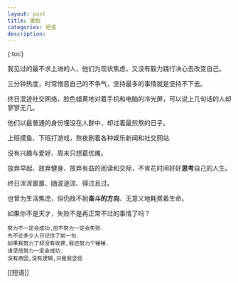 ```yaml
---
layout: post
title: 激励
categories: 短语 
description: 
---
```


{:toc}

我见过的最不求上进的人，他们为现状焦虑，又没有毅力践行决心去改变自己。

  

三分钟热度，时常憎恶自己的不争气，坚持最多的事情就是坚持不下去。

  

终日混迹社交网络，脸色蜡黄地对着手机和电脑的冷光屏，可以说上几句话的人却寥寥无几。

  
他们以最普通的身份埋没在人群中，却过着最煎熬的日子。

  
上班摸鱼、下班打游戏，熬夜刷着各种娱乐新闻和社交网站.

  

没有兴趣与爱好、周末只想葛优瘫。

  

放弃早起、放弃健身、放弃有益的阅读和交际，不肯花时间好好**思考**自己的人生。

  

终日浑浑噩噩、随波逐流、得过且过。

  

也曾为生活焦虑，但仍找不到**奋斗的方向**、无意义地耗费着生命。


如果你不是天才，失败不是再正常不过的事情了吗？

```
努力不一定会成功,但不努力一定会失败.
先不论多少人只记住了前一句.
如果我努力了却没有收获,我还努力个锤锤.
请坚信努力一定会成功.
没有原因,没有逻辑,只是我坚信
```

[[短语]]